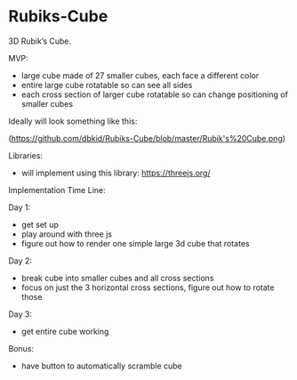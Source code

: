 # Rubiks-Cube

3D Rubik’s Cube.

MVP: 

- large cube made of 27 smaller cubes, each face a different color 
- entire large cube rotatable so can see all sides 
- each cross section of larger cube rotatable so can change positioning of smaller cubes

Ideally will look something like this:

(https://github.com/dbkid/Rubiks-Cube/blob/master/Rubik's%20Cube.png)


Libraries:
- will implement using this library: https://threejs.org/

Implementation Time Line:

Day 1:  
- get set up
- play around with three js
- figure out how to render one simple large 3d cube that rotates

Day 2: 
- break cube into smaller cubes and all cross sections
- focus on just the 3 horizontal cross sections, figure out how to rotate those 

Day 3: 
- get entire cube working 

Bonus:
- have button to automatically scramble cube 
